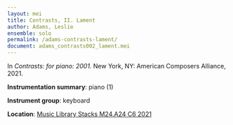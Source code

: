 ```yaml
---
layout: mei
title: Contrasts, II. Lament
author: Adams, Leslie
ensemble: solo 
permalink: /adams-contrasts-lament/
document: adams_contrasts002_lament.mei
---
```


In *Contrasts: for piano: 2001.* New York, NY: American Composers Alliance, 2021.

**Instrumentation summary**: piano (1)

**Instrument group**: keyboard

**Location**: <a href="https://tufts.primo.exlibrisgroup.com/permalink/01TUN_INST/1kc9gia/alma991018728036003851" target="_blank">Music Library Stacks M24.A24 C6 2021</a>
